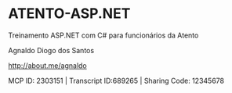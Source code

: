 ATENTO-ASP.NET
==============

Treinamento ASP.NET com C# para funcionários da Atento

Agnaldo Diogo dos Santos

http://about.me/agnaldo

MCP ID: 2303151 | Transcript ID:689265 | Sharing Code: 12345678
